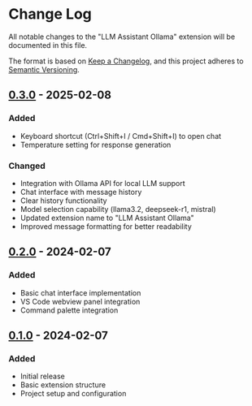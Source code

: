 # Change Log

All notable changes to the "LLM Assistant Ollama" extension will be documented in this file.

The format is based on [Keep a Changelog](https://keepachangelog.com/en/1.0.0/),
and this project adheres to [Semantic Versioning](https://semver.org/spec/v2.0.0.html).

## [0.3.0] - 2025-02-08

### Added

- Keyboard shortcut (Ctrl+Shift+I / Cmd+Shift+I) to open chat
- Temperature setting for response generation

### Changed

- Integration with Ollama API for local LLM support
- Chat interface with message history
- Clear history functionality
- Model selection capability (llama3.2, deepseek-r1, mistral)
- Updated extension name to "LLM Assistant Ollama"
- Improved message formatting for better readability

## [0.2.0] - 2024-02-07

### Added

- Basic chat interface implementation
- VS Code webview panel integration
- Command palette integration

## [0.1.0] - 2024-02-07

### Added

- Initial release
- Basic extension structure
- Project setup and configuration

[0.3.0]: https://github.com/justinxu421/llm-assistant/compare/v0.2.0...v0.3.0
[0.2.0]: https://github.com/justinxu421/llm-assistant/compare/v0.1.0...v0.2.0
[0.1.0]: https://github.com/justinxu421/llm-assistant/releases/tag/v0.1.0
